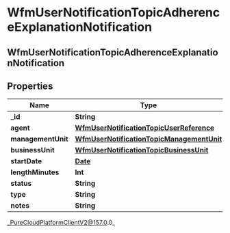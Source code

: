 # WfmUserNotificationTopicAdherenceExplanationNotification

## WfmUserNotificationTopicAdherenceExplanationNotification

## Properties

|Name | Type | Description | Notes|
|------------ | ------------- | ------------- | -------------|
| **_id** | **String** |  | [optional] |
| **agent** | [**WfmUserNotificationTopicUserReference**](WfmUserNotificationTopicUserReference) |  | [optional] |
| **managementUnit** | [**WfmUserNotificationTopicManagementUnit**](WfmUserNotificationTopicManagementUnit) |  | [optional] |
| **businessUnit** | [**WfmUserNotificationTopicBusinessUnit**](WfmUserNotificationTopicBusinessUnit) |  | [optional] |
| **startDate** | [**Date**](Date) |  | [optional] |
| **lengthMinutes** | **Int** |  | [optional] |
| **status** | **String** |  | [optional] |
| **type** | **String** |  | [optional] |
| **notes** | **String** |  | [optional] |



_PureCloudPlatformClientV2@157.0.0_
